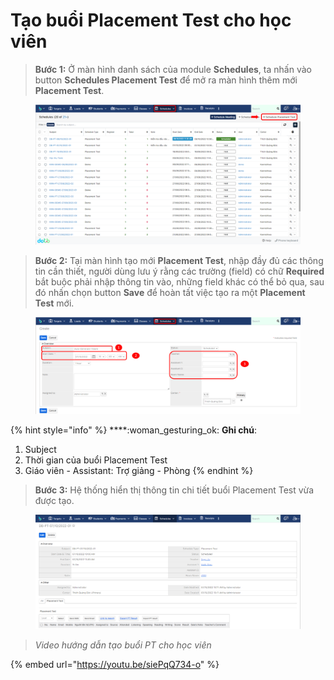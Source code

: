 # Tạo buổi Placement Test cho học viên

> **Bước 1:** Ở màn hình danh sách của module **Schedules**, ta nhấn vào button **Schedules Placement Test** để mở ra màn hình thêm mới **Placement Test**.

<figure><img src="../../../.gitbook/assets/image (8) (1).png" alt=""><figcaption></figcaption></figure>

> **Bước 2:** Tại màn hình tạo mới **Placement Test**, nhập đầy đủ các thông tin cần thiết, người dùng lưu ý rằng các trường (field) có chữ **Required** bắt buộc phải nhập thông tin vào, những field khác có thể bỏ qua, sau đó nhấn chọn button **Save** để hoàn tất việc tạo ra một **Placement Test** mới.

<figure><img src="../../../.gitbook/assets/image (36).png" alt=""><figcaption></figcaption></figure>

{% hint style="info" %}
****:woman\_gesturing\_ok: **Ghi chú**:

1. Subject
2. Thời gian của buổi Placement Test
3. Giáo viên - Assistant: Trợ giảng - Phòng
{% endhint %}

> **Bước 3:** Hệ thống hiển thị thông tin chi tiết buổi Placement Test vừa được tạo.

<figure><img src="../../../.gitbook/assets/image (43).png" alt=""><figcaption></figcaption></figure>

> _Video hướng dẫn tạo buổi PT cho học viên_

{% embed url="https://youtu.be/siePqQ734-o" %}
